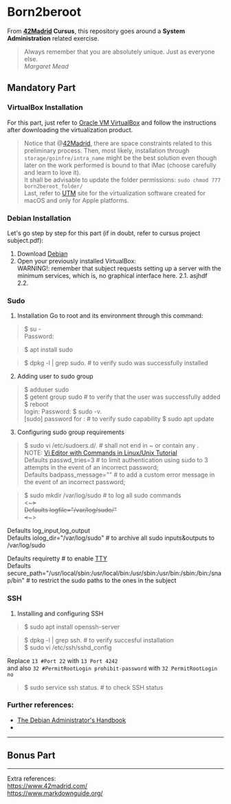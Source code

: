 # Born2beroot
From **[42Madrid](https://www.42madrid.com/) Cursus**, this repository goes around a __System Administration__ related exercise.

> Always remember that you are absolutely unique. Just as everyone else.  
*Margaret Mead*

## Mandatory Part 
### VirtualBox Installation
For this part, just refer to [Oracle VM VirtualBox](https://www.virtualbox.org/) and follow the instructions after downloading the virtualization product.
> Notice that @[42Madrid](https://www.42madrid.com/), there are space constraints related to this preliminary process. Then, most likely, installation through `storage/goinfre/intra_name` might be the best solution even though later on the work performed is bound to that iMac (choose carefully and learn to love it).  
> It shall be advisable to update the folder permissions: `sudo chmod 777 born2beroot_folder/`  
> Last, refer to [UTM](http://www.getutm.app) site for the virtualization software created for macOS and only for Apple platforms.

### Debian Installation
Let's go step by step for this part (if in doubt, refer to cursus project subject.pdf):
1. Download [Debian](https://www.debian.org/)
2. Open your previously installed VirtualBox:  
WARNING!: remember that subject requests setting up a server with the minimum services, which is, no graphical interface here.
    2.1. asjhdf  
    2.2.

### Sudo
1. Installation
Go to root and its environment through this command:
> $ su -  
> Password:

> $ apt install sudo

> $ dpkg -l | grep sudo. # to verify sudo was successfully installed

2. Adding user to sudo group
> $ adduser <username> sudo  
> $ getent group sudo  # to verify that the user was successfully added  
> $ reboot   
login:
Password:
> $ sudo -v.  
> [sudo] password for <username>:  # to verify sudo capability 
> $ sudo apt update   

3. Configuring sudo group requirements
> $ sudo vi /etc/sudoers.d/<filename>.  # <filename> shall not end in ~ or contain any .   
NOTE: [Vi Editor with Commands in Linux/Unix Tutorial](https://www.guru99.com/the-vi-editor.html)  
Defaults        passwd_tries=3                            # to limit authentication using sudo to 3 attempts in the event of an incorrect password;  
Defaults        badpass_message="<custom-error-message>"  # to add a custom error message in the event of an incorrect password;  

> $ sudo mkdir /var/log/sudo    # to log all sudo commands   
<~~~>  
Defaults        logfile="/var/log/sudo/<filename>"  
<~~~>  

Defaults        log_input,log_output   
Defaults        iolog_dir="/var/log/sudo"                 # to archive all sudo inputs&outputs to /var/log/sudo

Defaults        requiretty                                # to enable [TTY](https://manpages.debian.org/bullseye-backports/manpages-es/tty.1.es.html)  
Defaults        secure_path="/usr/local/sbin:/usr/local/bin:/usr/sbin:/usr/bin:/sbin:/bin:/snap/bin"  # to restrict the sudo paths to the ones in the subject   
    

### SSH
1. Installing and configuring SSH   
> $ sudo apt install openssh-server   
    
> $ dpkg -l | grep ssh. # to verify succesful installation   
> $ sudo vi /etc/ssh/sshd_config  
    
Replace `13 #Port 22` with `13 Port 4242`   
and also `32 #PermitRootLogin prohibit-password` with `32 PermitRootLogin no`  
    
> $ sudo service ssh status. # to check SSH status 
    


### Further references:
- [The Debian Administrator's Handbook](https://www.debian.org/doc/manuals/debian-handbook/case-study.en.html)
- 
___

## Bonus Part



----
Extra references:  
<https://www.42madrid.com/>  
<https://www.markdownguide.org/>
